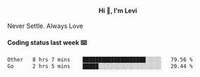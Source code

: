 <h4 style="text-align: center;">Hi 👋, I'm Levi</h4>  Never Settle. Always Love
<!---<img align="right" alt="Coding" width="300" src="https://i.pinimg.com/originals/81/17/8b/81178b47a8598f0c81c4799f2cdd4057.gif"></p> --->

#### Coding status last week ⌨️

<!--START_SECTION:waka-->

```txt
Other   8 hrs 7 mins    ████████████████████░░░░░   79.56 %
Go      2 hrs 5 mins    █████░░░░░░░░░░░░░░░░░░░░   20.44 %
```

<!--END_SECTION:waka-->
